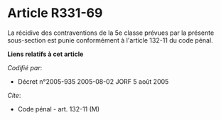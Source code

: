 # Article R331-69

La récidive des contraventions de la 5e classe prévues par la présente sous-section est punie conformément à l'article 132-11
du code pénal.

**Liens relatifs à cet article**

_Codifié par_:

  - Décret n°2005-935 2005-08-02 JORF 5 août 2005

_Cite_:

  - Code pénal - art. 132-11 (M)
